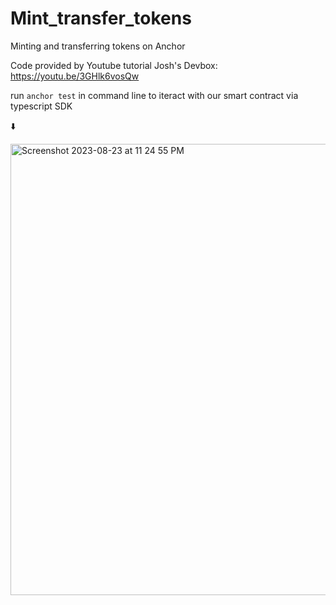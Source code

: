 # Mint_transfer_tokens
Minting and transferring tokens on Anchor

Code provided by Youtube tutorial Josh's Devbox: https://youtu.be/3GHlk6vosQw 

run ```anchor test``` in command line to iteract with our smart contract via typescript SDK

⬇️

<img width="722" alt="Screenshot 2023-08-23 at 11 24 55 PM" src="https://github.com/mrdarylguy/Mint_transfer_tokens/assets/42925677/918f99e1-ed5d-496c-af18-12f4f6783ac0">

